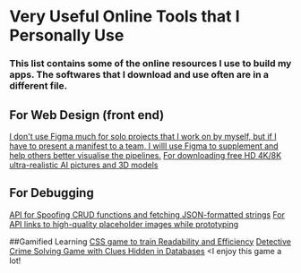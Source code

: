 # Very Useful Online Tools that I Personally Use
### This list contains some of the online resources I use to build my apps. The softwares that I download and use often are in a different file.

## For Web Design (front end)
[I don't use Figma much for solo projects that I work on by myself, but if I have to present a manifest to a team, I willl use Figma to supplement and help others better visualise the pipelines.](https://www.figma.com/)
[For downloading free HD 4K/8K ultra-realistic AI pictures and 3D models](https://www.lummi.ai/)

## For Debugging 
[API for Spoofing CRUD functions and fetching JSON-formatted strings](https://jsonplaceholder.typicode.com/guide/)
[For API links to high-quality placeholder images while prototyping](https://picsum.photos/)

##Gamified Learning 
[CSS game to train Readability and Efficiency](https://cssbattle.dev/)
[Detective Crime Solving Game with Clues Hidden in Databases](https://www.sqlnoir.com/) <I enjoy this game a lot!
